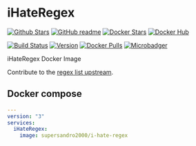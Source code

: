 # iHateRegex

[![Github Stars](https://img.shields.io/github/stars/supersandro2000/docker-images.svg?maxAge=43200&label=Github%20Stars)](https://github.com/SuperSandro2000/docker-images)
[![GitHub readme](https://img.shields.io/badge/GitHub-readme-blue.svg)](https://github.com/SuperSandro2000/docker-images/blob/master/i-hate-regex/README.md)
[![Docker Stars](https://img.shields.io/docker/stars/supersandro2000/i-hate-regex.svg?label=Docker%20Stars&maxAge=43200)](https://hub.docker.com/r/supersandro2000/i-hate-regex/)
[![Docker Hub](https://img.shields.io/badge/Docker-hub-blue.svg)](https://hub.docker.com/r/supersandro2000/i-hate-regex/)

[![Build Status](https://img.shields.io/travis/SuperSandro2000/docker-images.svg?maxAge=43200)](https://travis-ci.org/SuperSandro2000/docker-images)
[![Version](https://img.shields.io/docker/v/supersandro2000/i-hate-regex.svg?label=Version&sort=date&maxAge=43200)](https://hub.docker.com/r/supersandro2000/i-hate-regex/)
[![Docker Pulls](https://img.shields.io/docker/pulls/supersandro2000/i-hate-regex.svg?label=Docker%20Pulls&maxAge=43200)](https://hub.docker.com/r/supersandro2000/i-hate-regex/)
[![Microbadger](https://images.microbadger.com/badges/image/supersandro2000/i-hate-regex.svg)](https://microbadger.com/images/supersandro2000/i-hate-regex)

iHateRegex Docker Image

Contribute to the [regex list upstream](https://github.com/geongeorge/i-hate-regex).

## Docker compose

````yaml
---
version: "3"
services:
  iHateRegex:
    image: supersandro2000/i-hate-regex
````
